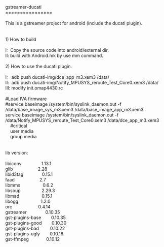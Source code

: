 <div>gstreamer-ducati</div><div>================</div><div><br></div><div>This is a gstreamer project for android (include the ducati plugin).</div><div><br></div><div><br></div><div>1) How to build</div><div><br></div><div>I: &nbsp;Copy the source code into android/external dir.</div><div>II: build with Android.mk by use mm command.</div><div><br></div><div>2) How to use the ducati plugin.</div><div><br></div><div>I: &nbsp; adb push ducati-img/dce_app_m3.xem3 /data/</div><div>II: &nbsp;adb push ducati-img/Notify_MPUSYS_reroute_Test_Core0.xem3 /data/</div><div>III: modify init.omap4430.rc</div><div><br></div><div>#Load IVA firmware</div><div>#service baseimage /system/bin/syslink_daemon.out -f /data/base_image_sys_m3.xem3 /data/base_image_app_m3.xem3</div><div>service baseimage /system/bin/syslink_daemon.out -f /data/Notify_MPUSYS_reroute_Test_Core0.xem3 /data/dce_app_m3.xem3</div><div>&nbsp; &nbsp; #critical</div><div>&nbsp; &nbsp; user media</div><div>&nbsp; &nbsp; group media</div><div><br></div><div><br></div><div>lib version:</div><div><br></div><div>libiconv &nbsp; &nbsp; &nbsp; &nbsp; &nbsp; &nbsp; &nbsp; &nbsp;1.13.1</div><div>glib &nbsp; &nbsp; &nbsp; &nbsp; &nbsp; &nbsp; &nbsp; &nbsp; &nbsp; &nbsp;2.28</div><div>libid3tag &nbsp; &nbsp; &nbsp; &nbsp; &nbsp; &nbsp; &nbsp; 0.15.1</div><div>faad &nbsp; &nbsp; &nbsp; &nbsp; &nbsp; &nbsp; &nbsp; &nbsp; &nbsp; &nbsp;2.7</div><div>libmms &nbsp; &nbsp; &nbsp; &nbsp; &nbsp; &nbsp; &nbsp; &nbsp; &nbsp;0.6.2</div><div>libsoup &nbsp; &nbsp; &nbsp; &nbsp; &nbsp; &nbsp; &nbsp; &nbsp; 2.29.3</div><div>libmad &nbsp; &nbsp; &nbsp; &nbsp; &nbsp; &nbsp; &nbsp; &nbsp; &nbsp;0.15.1</div><div>libogg &nbsp; &nbsp; &nbsp; &nbsp; &nbsp; &nbsp; &nbsp; &nbsp; &nbsp;1.2.0</div><div>orc &nbsp; &nbsp; &nbsp; &nbsp; &nbsp; &nbsp; &nbsp; &nbsp; &nbsp; &nbsp; 0.4.14</div><div>gstreamer &nbsp; &nbsp; &nbsp; &nbsp; &nbsp; &nbsp; &nbsp; 0.10.35</div><div>gst-plugins-base &nbsp; &nbsp; &nbsp; &nbsp;0.10.35</div><div>gst-plugins-good &nbsp; &nbsp; &nbsp; &nbsp;0.10.30</div><div>gst-plugins-bad &nbsp; &nbsp; &nbsp; &nbsp; 0.10.22</div><div>gst-plugins-ugly &nbsp; &nbsp; &nbsp; &nbsp;0.10.18</div><div>gst-ffmpeg &nbsp; &nbsp; &nbsp; &nbsp; &nbsp; &nbsp; &nbsp;0.10.12</div>
